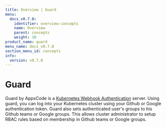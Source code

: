 ```yaml
---
title: Overview | Guard
menu:
  docs_v0.7.0:
    identifier: overview-concepts
    name: Overview
    parent: concepts
    weight: 10
product_name: guard
menu_name: docs_v0.7.0
section_menu_id: concepts
info:
  version: v0.7.0
---
```


# Guard

 Guard by AppsCode is a [Kubernetes Webhook Authentication](https://kubernetes.io/docs/admin/authentication/#webhook-token-authentication) server. Using guard, you can log into your Kubernetes cluster using your Github or Google authentication token. Guard also sets authenticated user's groups to his Github teams or Google groups. This allows cluster administrator to setup RBAC rules based on membership in Github teams or Google groups.
